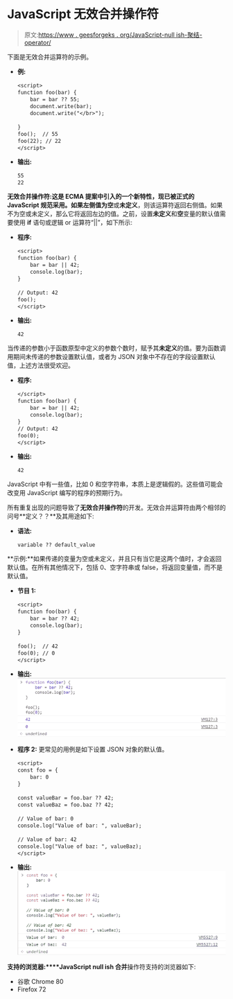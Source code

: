 # JavaScript 无效合并操作符

> 原文:[https://www . geesforgeks . org/JavaScript-null ish-聚结-operator/](https://www.geeksforgeeks.org/javascript-nullish-coalescing-operator/)

下面是无效合并运算符的示例。

*   **例:**

    ```
    <script>
    function foo(bar) {
        bar = bar ?? 55;
        document.write(bar);
        document.write("</br>");

    }
    foo();  // 55
    foo(22); // 22
    </script>
    ```

*   **输出:**

    ```
    55
    22
    ```

**无效合并操作符:**这是 ECMA 提案中引入的一个新特性，现已被正式的 JavaScript 规范采用。如果左侧值为**空**或**未定义**，则该运算符返回右侧值。如果不为空或未定义，那么它将返回左边的值。之前，设置**未定义**和**空**变量的默认值需要使用 **if** 语句或逻辑 or 运算符“||”，如下所示:

*   **程序:**

    ```
    <script>
    function foo(bar) {
        bar = bar || 42;
        console.log(bar);
    }

    // Output: 42
    foo();
    </script>
    ```

*   **输出:**

    ```
    42
    ```

当传递的参数小于函数原型中定义的参数个数时，赋予其**未定义**的值。要为函数调用期间未传递的参数设置默认值，或者为 JSON 对象中不存在的字段设置默认值，上述方法很受欢迎。

*   **程序:**

    ```
    </script>
    function foo(bar) {
        bar = bar || 42;
        console.log(bar);
    }
    // Output: 42
    foo(0);
    </script>
    ```

*   **输出:**

    ```
    42
    ```

JavaScript 中有一些值，比如 0 和空字符串，本质上是逻辑假的。这些值可能会改变用 JavaScript 编写的程序的预期行为。

所有重复出现的问题导致了**无效合并操作符**的开发。无效合并运算符由两个相邻的问号**定义？？**及其用途如下:

*   **语法:**

    ```
    variable ?? default_value
    ```

**示例:**如果传递的变量为空或未定义，并且只有当它是这两个值时，才会返回默认值。在所有其他情况下，包括 0、空字符串或 false，将返回变量值，而不是默认值。

*   **节目 1:**

    ```
    <script>
    function foo(bar) {
        bar = bar ?? 42;
        console.log(bar);
    }

    foo();  // 42
    foo(0); // 0
    </script>
    ```

*   **输出:** ![](img/82f7d48ab6640a482e65e555a1282a3e.png)
*   **程序 2:** 更常见的用例是如下设置 JSON 对象的默认值。

    ```
    <script>
    const foo = {
        bar: 0
    }

    const valueBar = foo.bar ?? 42;
    const valueBaz = foo.baz ?? 42;

    // Value of bar: 0
    console.log("Value of bar: ", valueBar);

    // Value of bar: 42
    console.log("Value of baz: ", valueBaz);
    </script>
    ```

*   **输出:**
    ![](img/3ea9526c03314424bcb0dda5fa6d3456.png)

**支持的浏览器:****JavaScript null ish 合并**操作符支持的浏览器如下:

*   谷歌 Chrome 80
*   Firefox 72